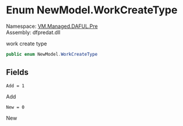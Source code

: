 # Enum NewModel.WorkCreateType

Namespace: [VM.Managed.DAFUL.Pre](VM.Managed.DAFUL.Pre.md)  
Assembly: dfpredat.dll  

work create type

```csharp
public enum NewModel.WorkCreateType
```

## Fields

`Add = 1` 

Add



`New = 0` 

New




